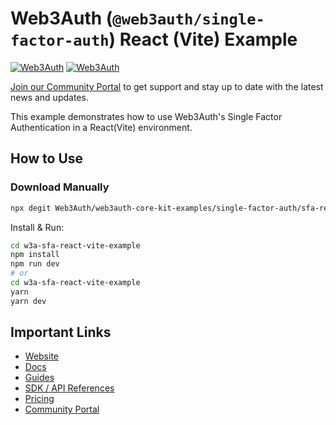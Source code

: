# Web3Auth (`@web3auth/single-factor-auth`) React (Vite) Example

[![Web3Auth](https://img.shields.io/badge/Web3Auth-SDK-blue)](https://web3auth.io/docs/sdk/single-factor-auth/)
[![Web3Auth](https://img.shields.io/badge/Web3Auth-Community-cyan)](https://community.web3auth.io)

[Join our Community Portal](https://community.web3auth.io/) to get support and stay up to date with the latest news and updates.

This example demonstrates how to use Web3Auth's Single Factor Authentication in a React(Vite) environment.

## How to Use

### Download Manually

```bash
npx degit Web3Auth/web3auth-core-kit-examples/single-factor-auth/sfa-react-vite-example w3a-sfa-react-vite-example
```

Install & Run:

```bash
cd w3a-sfa-react-vite-example
npm install
npm run dev
# or
cd w3a-sfa-react-vite-example
yarn
yarn dev
```

## Important Links

- [Website](https://web3auth.io)
- [Docs](https://web3auth.io/docs)
- [Guides](https://web3auth.io/docs/guides)
- [SDK / API References](https://web3auth.io/docs/sdk)
- [Pricing](https://web3auth.io/pricing.html)
- [Community Portal](https://community.web3auth.io)